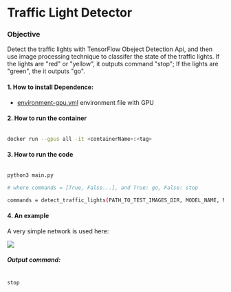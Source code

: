 # **Traffic Light Detector**

### Objective
Detect the traffic lights with TensorFlow Obeject Detection Api, and then
use image processing technique to classifer the state of the traffic lights.
If the lights are "red" or "yellow", it outputs command "stop"; If the
 lights are "green", the it outputs "go".


#### 1. How to install Dependence:


* [environment-gpu.yml](environment-gpu.yml) environment file with GPU

#### 2. How to run the container
```sh

docker run --gpus all -it <containerName>:<tag>

```

#### 3. How to run the code

```sh

python3 main.py

```

```sh
# where commands = [True, False...], and True: go, False: stop

commands = detect_traffic_lights(PATH_TO_TEST_IMAGES_DIR, MODEL_NAME, Num_images, plot_flag=False)

```

#### 4. An example

A very simple network is used here:

![][image1]

[image1]: ./example/img_5.jpg

##### Output command:

```sh

stop

```
